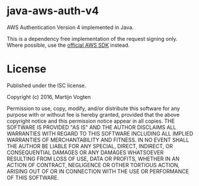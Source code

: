 # java-aws-auth-v4
AWS Authentication Version 4 implemented in Java.

This is a dependency free implementation of the request signing only.
Where possible, use the [official AWS SDK](https://aws.amazon.com/sdk-for-java/) instead.


# License

Published under the ISC license.

Copyright (c) 2016, Martijn Vogten

Permission to use, copy, modify, and/or distribute this software for any purpose with or without fee is hereby granted, provided that the above copyright notice and this permission notice appear in all copies.
THE SOFTWARE IS PROVIDED "AS IS" AND THE AUTHOR DISCLAIMS ALL WARRANTIES WITH REGARD TO THIS SOFTWARE INCLUDING ALL IMPLIED WARRANTIES OF MERCHANTABILITY AND FITNESS. IN NO EVENT SHALL THE AUTHOR BE LIABLE FOR ANY SPECIAL, DIRECT, INDIRECT, OR CONSEQUENTIAL DAMAGES OR ANY DAMAGES WHATSOEVER RESULTING FROM LOSS OF USE, DATA OR PROFITS, WHETHER IN AN ACTION OF CONTRACT, NEGLIGENCE OR OTHER TORTIOUS ACTION, ARISING OUT OF OR IN CONNECTION WITH THE USE OR PERFORMANCE OF THIS SOFTWARE.

